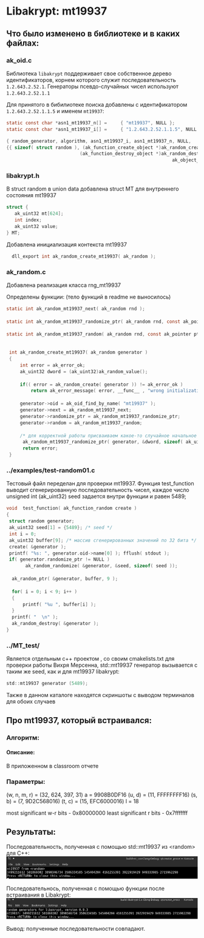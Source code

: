 # Libakrypt: mt19937

## Что было изменено в библиотеке и в каких файлах:

### ak_oid.c

Библиотека `libakrypt` поддерживает свое собственное дерево идентификаторов, корнем
которого служит последовательность `1.2.643.2.52.1`. Генераторы псевдо-случайных чисел
используют  `1.2.643.2.52.1.1`
  
  Для принятого в бибилиотеке поиска   добавлены с идентификатором `1.2.643.2.52.1.1.5` и именем `mt19937`:
  
  ```c
  static const char *asn1_mt19937_n[] =     { "mt19937", NULL };
  static const char *asn1_mt19937_i[] =     { "1.2.643.2.52.1.1.5", NULL };
  
  ```
  
  ```c
  { random_generator, algorithm, asn1_mt19937_i, asn1_mt19937_n, NULL,
  {{ sizeof( struct random ), (ak_function_create_object *)ak_random_create_mt19937,
                             (ak_function_destroy_object *)ak_random_destroy, NULL, NULL, NULL },
                                                               ak_object_undefined, NULL, NULL }}
  ```

### libakrypt.h 

В struct random  в union data  добавлена struct MT для внутреннего состояния mt19937

```c
struct {
   ak_uint32 mt[624];
   int index;
   ak_uint32 value;
} MT;
 ```

Добавлена инициализация контекста mt19937 
 
```c
  dll_export int ak_random_create_mt19937( ak_random );
```

### ak_random.c

Добавлена реализация класса rng_mt19937  

Определены функции:
(тело функций в readme не выносилось)

```c
static int ak_random_mt19937_next( ak_random rnd );

static int ak_random_mt19937_randomize_ptr( ak_random rnd, const ak_pointer ptr, const ssize_t size );

static int ak_random_mt19937_random( ak_random rnd, const ak_pointer ptr, const ssize_t size );
```

```c

 int ak_random_create_mt19937( ak_random generator )
 {
     int error = ak_error_ok;
     ak_uint32 dword = (ak_uint32)ak_random_value();

     if(( error = ak_random_create( generator )) != ak_error_ok )
         return ak_error_message( error, __func__ , "wrong initialization of random generator" );

     generator->oid = ak_oid_find_by_name( "mt19937" );
     generator->next = ak_random_mt19937_next;
     generator->randomize_ptr = ak_random_mt19937_randomize_ptr;
     generator->random = ak_random_mt19937_random;

     /* для корректной работы присваиваем какое-то случайное начальное значение */
      ak_random_mt19937_randomize_ptr( generator, &dword, sizeof( ak_uint32 ));
      return error;
 }
```


### ../examples/test-random01.c

Тестовый файл переделан для проверки mt19937. Функция test_function выводит
сгенерированную последовательность чисел, каждое число unsigned int (ak_uint32)
seed задается внутри функции и равен 5489;

```c
void  test_function( ak_function_random create )
{
 struct random generator;
 ak_uint32 seed[1] = {5489}; /* seed */
 int i = 0;
 ak_uint32 buffer[9]; /* массив сгенерированных значений по 32 бита */
 create( &generator );
 printf( "%s: ", generator.oid->name[0] ); fflush( stdout );
 if( generator.randomize_ptr != NULL )
       ak_random_randomize( &generator, &seed, sizeof( seed ));
       
  ak_random_ptr( &generator, buffer, 9 );

  for( i = 0; i < 9; i++ )
  {
      printf( "%u ", buffer[i] );
  }
  printf( "  \n" );
  ak_random_destroy( &generator );
}
```


### ../MT_test/

Является отдельным с++ проектом , со своим cmakelists.txt для проверки работы Вихря Мерсенна, 
std::mt19937 генератор вызывается с таким же seed, как и для mt19937 libakrypt:

```c
std::mt19937 generator (5489);
```

Также в данном каталоге находятся скриншоты с выводом терминалов для обоих случаев

## Про mt19937, который встраивался:

### Алгоритм:

#### Описание: 

В приложенном в classroom отчете 

### Параметры:

(w, n, m, r) = (32, 624, 397, 31)
a = 9908B0DF16
(u, d) = (11, FFFFFFFF16)
(s, b) = (7, 9D2C568016)
(t, c) = (15, EFC6000016)
l = 18

most significant w-r bits - 0x80000000
least significant r bits -  0x7fffffff

## Результаты:
 
Последовательность, полученная с помощью  std::mt19937 из \<random> для C++:
![](MT_test/image.png)

Последовательнось, полученная с помощью функции после встраивания в Libakrypt:
![](MT_test/libacrypt_test_results.jpg)

Вывод: полученные последовательности совпадают. 


